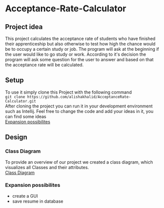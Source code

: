 # Acceptance-Rate-Calculator
## Project idea
This project calculates the acceptance rate of students who have finished their apprenticeship but also otherwise to test how high the chance would be to occupy a certain study or job. The program will ask at the beginning if the user would like to go study or work. According to it's decision the program will ask some question for the user to answer and based on that the acceptance rate will be calculated.
## Setup
To use it simply clone this Project with the following command\
`git clone https://github.com/alishakhalid/AcceptanceRate-Calculator.git`\
After cloning the project you can run it in your development environment such as Intellij. 
Feel free to change the code and add your ideas in it, you can find some ideas <br />
[Expansion possibilites](#expansion-possibilites)
## Design
### Class Diagram
To provide an overview of our project we created a class diagram, which visualizes all Classes and their attributes. <br />
[Class Diagram](https://viewer.diagrams.net/?tags=%7B%7D&highlight=0000ff&edit=_blank&layers=1&nav=1&page-id=AaBnG3Z9tdgh9yHKius-&title=FileHandlerSequenceDiagram#R%3Cmxfile%3E%3Cdiagram%20id%3D%22kgpKYQtTHZ0yAKxKKP6v%22%20name%3D%22questionForJobResume%22%3E7V1bc5s4GP01mdl9sIe7zaNzbXeyk07TbbePipFtJhhRWW7s%2FfUrQGCQZCObix3HaWeCJBCgc76rhHJl3sxXDxhEs7%2BRB4MrQ%2FNWV%2BbtlWHorjOgv%2BKadVozNLS0Yop9L60qVDz7%2F0F2ZVa79D24YHVpFUEoIH5UrhyjMIRjUqoDGKO38mkTFHilighMYekx4ornMQigcNoP3yMz9hZ24exP0J%2FOsjvrGmuZg%2BxkVrGYAQ%2B9FarMuyvzBiNE0qP56gYG8eCVx%2BV%2BS2v%2BYBiGROUCM1xe36%2BwO14%2FalH49OObAR56rJffIFiyFx6NCcLsick6Gwb68FF8uJwHj%2F4EBn5IS9cRxP4cEohpS8Cqv2zqrikoBNC6uF1PykEAooX%2FknSr0RoMx0u88H%2FDr3CRYp%2FUomXoQY%2BV8oFLCgSj1xyKuNOJHwQ3KEA4eVLzfnTr3tr5mYWWW%2B3m7s6Ir6CPVajXR%2FE%2FWi%2BOaDY8EBO4KlSxEX6AiL4qXtNTstYM7YzurPi24U7OkFmBN7lYAMbXad71BlJ6wFDdA2FDQFgAN0J%2BSJL72tdX9i0HLMJkhqYoBEER2pOBaCetlXGz7BJsAxlsImoDuy3UbAG1z08XoTxQKE2tWijNToXS%2BYhCae%2BLm6OgSyVCaTWA2uzT43c4%2BvlVf7yJJqPlzYsRBT1zUA3bjMwDNsCHINg0KMJgq%2BKkCoppqKHShCjJQRkKoESYDvwzoa85pY%2FEIwQ96uCx4gaEu03tdQFDEPjTMFakcEJiGCIw9sPpY1K6jYcfht4odjNp8SVA41dBCulY4%2FW%2FrLuk8LMkkgXsNNe2KVWqMI1foOwQAzyFRIG4h0KPYQAItQdl71qCJLv0S8z87ZTROC4s0BKPIbtoQwc6rmBdOI3J09bbuPLbbMiVdrihWv6Gh7PPUnCvzl4lDMoDb9kS%2Bdd50BtTAJYpVwA%2FIHgN4WJBJfGiAnKiHksFlP1ry2xJBchvc694ur379C08b1XB2Aqu4tkrGM6AOK6az9GaI2iLjmCicv5ZQPwXeqFh03IOL1pnw96a%2BGfx%2FLqMdbM6yRl0opOy20i1xubirHc0mSwgueIZu59mkQ656Df%2FWsIF8VF4j3awOJZufwyCESPoCyIEzeWEzCmoCRTcHZseylBJmiBFccc4GCKXd8XsnBCInG2WpMagTB%2FdUWNpl0zKXlUIwV79%2BOIDCIQiSJuuPbCYJfosVWHZ9MDwaASSKjmJMqxFIIa81rfdoVUC32iIU1bZnhqZPcu6SF%2BltuazuGS4sSsiE67mXqsR%2Bu7Cr8De79T6euCDz4NUuHEV%2BXSOYp3Og0hRVgjU313KtQKi7WxXnQc5espVFydCfqfCCR8w8ODnMFqSWj5KS4ZE8JUPBaZZd6LHuxOa1tcKPzrXY6V3kfFG47tVsihdeinWGSoANVLVmAjNgazQAHw%2Bpzm1LeptP%2FSJT5XAfzBxMBcCjIUwuplohcO4s%2FC5IaWu9Q19YDWkPzhBP244Ip%2FtUJD095Uyq2%2FIDfvIciwm6eXR4cXBVnOwbZXJ8U4d7HO0r4fIpbmPXCo62IKabc6%2BitHvOSrLvUDJR7sCFac1VCTLv75d9GUdfTlQWAPWrb48xzVgh4jm7qmfk9OXH8O53AuU4%2BtLcT72aTLxx%2FCiM%2BvozOHJJXHFOcuPqTMHLejM9pK4hgw2B8wjOgYBSQaiWBpjCAjM66alM1jpnWZ8agKr9bVsKWfdPM6QU%2BGKix%2BEjmyN76eUTx6We%2B02DSwdYVfg4jMa%2ByC4mIo6psIdnpqpkCxK%2BJi2wn1ftkKUz4utOATYFm2F7TZjK2z3xG2FLibHtqyKu9gJNTuh6%2FrJGQrjYigKbH83lsKUWYrzy8Tsh4qp%2BOXysC1UrI%2BRH9sPFevoqMi%2BXHUC9mVBWILH%2BbVEJDVG8YCNYgdi%2BvIHfTT6n95eKxz9GR%2FG46jFQ9ybgLkfrNNrci%2BMDrhp0d8zGPyGsbsltJQ7Se1c3IWuRyuuLX3KuDFEeA6CcvMbG8u43UqfM2kMIKHU6bGPKKTXUwaQHvvoIm4eU%2Fwp20rNPtXnIeteKzxa0kgwCBcT2mnWPfUAshPeEPbKdy9e%2FgLGr9PEWvS4MTdsOx9r7ngz8p6%2FiALARt0PE9cjH5UAAVJ8oAxcepR4x8Dz8u%2FkFhklKMVSVjhyDzp%2BX1r%2FNvMJfKZvFVe%2FYRBDWhDtzoWuZ1ZLnSuRutbWPOjiooft31VcPEhFD5IPI5Q9yPZwvix9KBK%2BaQ%2ByiU1W5JNconyepa%2ByFyqOrgZLexkgcfHDB80AVa8PtfbVns1lhRwukBcIcQIrQQ3ZGotjUqn6uza48knCsb5rOqyc0KyvWwLT4sbbVbGwLhQKeqhZXlZ%2FEacdwEs928llXbpZTZqajtXnlsI6dt9y85%2Fh0Cn3WZl3zFYU8UtsK%2Fo9AXnIPKB6YSCLAVkAKI%2F%2BNsHe1sBuV1S3PaSriud2BXPbI7ndYdyOGE4lgMujtzx02xq3SYO2RAlxcVtdNXYygV7Fqj1uWtGQrDQadhnSmbLlshcJukjQqUqQa1ZLkNOpBG3%2FovOZYEoN%2BSedLfvsG7eLekUlt4vCcTxPq3pnt20RgMLGF46cODUdLkvjZiQUt3pqzMcRfX4MyRKH7fvuHSwEUN1rop1dvHhsLe1A39ni7LrJ53ga2nvH0uX3aXdPQNHLBp63dT%2FKs8lGZBOyh%2Bii3evNtT6Nplhurm48yG%2Fi5p5e2sISTWTs6gAybow9cuvX0%2FqWZZfMn33Cxk%2FfriArUxTpfoiNa0hd4xZL2YqarTHuHM%2F85T5UiUCu3Z5KqkZZPUFaO8%2FEpdF5t2eLaWxsn0hxDiqNYvIZx3uE4%2F0Jv6F7PwieunexO9x10GzPEGXfMtTVE4bB8eUE7ZAt2qHOdYkQj9lDR2q%2FTjEPvoOIR%2FLgBd4NHDUXvppTtLj5Yzbp6Zs%2FCWTe%2FQ8%3D%3C%2Fdiagram%3E%3Cdiagram%20id%3D%22hEsNZRRaP0Myx-4dMQsu%22%20name%3D%22Page-2%22%3E3Vbfb5swEP5r8pgKcCHkMYF0fVimbunaai%2BVC1ewYjA1Jj%2F21%2B8cDIEkbddO1aYRKfJ9Pn%2Bc774zHpAg23yStEjnIgY%2BcKx4MyDhwHF838F%2FDWwbwK%2BBRLK4hqw9sGA%2FoQbtBq1YDKXBakgJwRUr%2BmAk8hwi1cOolGLdd3sUPO4BBU2gF4YGFhHlcOR2y2KVml24He9LYEnavNm2zExGG2cDlCmNxboDkdmABFIIVY%2ByTQBc567Jy03ytCDzL06Sf72s7u%2F8%2BfTHzbAmu3jLknYLEnL1buqNfJosZRiI%2B%2BVNKr8Xd9NpOXRr6hXllcmX2avaNgnEbRd6WGX8M3sEznK0phiMYhEr6C4inJtESkg9AZJloADHITf%2BV3tsuk6ZgkVBI825RskhlqqMo2XjEGWgKC6Rrc05LUr2sAvHQkRCVMmSreAblLXaNLoCHQ%2FlE86SHDElNHGJ72F5cq2NkHiIiErpiIJWbTtKUeUxxMYql6Ci1BiPGE8guN4aJoPYE%2F3TTkqKJXRmQiuYzRy9gnHewS8m4Th0ETeZxjhhcyDNV%2Bpqt2LDJgWBmZRbXGdYhoSMaiLToUPHG9fAei%2F4RsRpV%2BvEtDI1PZa05Hsd4cBI6Q2y8o5kdcE4XFLMsvxdgf0dHf2H%2BnDs8ev6GJEzb3RCIp71QRJpvg8vHT2dehaC5WoXgzsduOGBQIRUqUhETnlXIv9O2Z5vkmfLRuwz%2F9zqPKRXxJF7VEL7RIv7H1Y%2B%2B6h8NI6xlaoMroXu9peqeXhaPwilRLbLP35XJvqzr6uK5IhBHjfIAxfRsnEzdw2%2FV2n73ZW2xq6L2sKjopKrVjX1LiBuLhl%2F2JMSOFV45vSvOSeKY5Zeadl3z3rH6%2FeyPXb7JKWoZARmXfc6cEhl%2B9jy3vm4fV5jxpwnoI6Yd%2FJpt3hKUWjub0m1%2B%2F6qSWa%2FAA%3D%3D%3C%2Fdiagram%3E%3Cdiagram%20id%3D%22AaBnG3Z9tdgh9yHKius-%22%20name%3D%22ClassDiagram%22%3E7Z1bc6M4Fsc%2FTap6H9qFuBh4zKV7Jlud7a5Jemf3UbEVmw4GL8bdyXz6lQBhQAfbSQck95yZqRpbBmKLH9LR%2F1x05lyunn7L6Hp5k85ZfGZb86cz5%2BrMtm3LCfj%2FRMuzbLGtsmWRRfOyrdFwG%2F3FykYiW7fRnG2qtrIpT9M4j9btxlmaJGyWt9polqU%2F2oc9pPG81bCmC9b6GqLhdkZjphz2ZzTPl2Vr4DWO%2Fp1Fi6X8y8SqPllReXDVsFnSefqj0eR8OHMuszTNy1erp0sWi96T%2FXK%2FvrlNAv%2FPm2ixOt9ePd9%2Bu7p5X17s40tOqX9CxpL8bS9tl5f%2BTuNt1V%2BXaRwz3qXlT86fZT9ufkSrmCb83cVDmuS31SeEv6dxtEj46xn%2FeizjDd9Zlkf8FpxXH%2BTpmrfOllE8%2F0Sf0634EZuczh7lu4tlmkV%2F8cvSuLom%2FzjLK5rsaeuIW3Emb7Z4a8Y2%2FJgvsmdIp%2BmGPrUO%2FEQ3edUw47%2BTrjfRff0zVjRbRMlFmufpSp6VbpM5m1fvNo8sny2rN6ITeF%2BlWdE9DjkX%2FxZfPEsfWeOTK%2BvywwdbnBHFcaP94%2FlVeOXx9uoW8D5jTx1mD9xwUlPIn1%2BWrliePfPzqqv4QXWd6tF9H9pe2fBj9yDYTkX3svkQyKeeVg%2Ffor74DjD%2BomLsBbxNFd7eF89%2Bwdx5ltHnT5G4Ree8dffWnsYCkhrN6UK8ffcPBVLeg7lyD5K0pLbR%2FVWTBDdmD3kvtps1nUXJ4lNxzJW7a%2Fmj6jDRlPJzH%2BJidFhG8zlLCnhymtOSL0HMOo2SvOhQ74L%2Fx%2Fv90pp4Zx7%2F4pf8Pdm95%2F%2BJwzMOWMJ%2FC40KChiH9wcTvfMaLl9PmQ1TJieE6XFMyePeHCkfRIo%2F79sVK0H6o3yNsGiHxbM1w%2BKAsERi3ko2y2hdAnObZ%2FyWITD6gfEDzcC4CjAKFnFU3O4SC2ljklcxseJ3N2Y7CO4EI1fviQKKo4LiAFDE9J7FX9JNlEepuH5WHtuB5YR4IJZ7HBBDGTAewMNFMYTwPuZ39y9WWSkbbp4cZcbgMGMAVkT3xBQoXH2Yb2dUPLc0%2FpSWr3BRdvqLstBvL8qmRy%2FKQmsg9kLQKEqotJ%2FRHBpvnArMXmxJVQ9XWydAi%2FbVFlGtJUHLAxOCsGBlnm7FTUBWtLOifaFFYGmQfqdRLHr%2FltG8okb0IyKjHZmj12LDMaOuzt8XnptvohMEKjfFS4RFPywSDH2wEBCWWK6t0NQ1CxhPu62rOkcVMFD7G5GI4Eh7dijtj7ieAgCbL5iUXXg3LtOFEGw%2B7FovZtvse92Bu%2B4k3e7cnf0pLW69OOIby%2FPnSnGh2zwVmku%2BknoMe4ry%2F4jTJ7ZXvf1vdTXx%2Buqp%2BeZZvkl4X5RnTR1HNojzyMQirmzYnVy8a539hWUR71IhK71MdrFCz%2BPUicvMz0VwB2%2B%2B5yPwY9n0MRI3pLhk2dGid1%2BGUHXcJt1mM7bvuAqSnGYLtpdJB4YyYzGfN763v97bI7dHF%2BxZaKMmeGqaIHGnlSErRUFPtayD0FVHuuECNQgsCq6i5HzBcBk26rRIXiwKgrAMZijZqii43bCsHJ%2F2xPMoIxnG9RiEFaAejowV5GtF%2B1sfEYBGCBIx1JxkqxKhcL5f2mfn%2FKGzZhmjOesMKh%2FT7Csfi%2B5SYVt%2B3ubvilnLEkHD%2FOncKdAW5R3GW3%2FL6Lz6SGoBlhjMrpP1Nr99FAaq%2BiF%2Fw5IF7xP1oz8ZfUzYZlN%2BdJ%2BmMaOJ6C%2B6ubi5rUIEvqf8d%2BOYp5%2FwQPtUqkYzlvEldD7%2FWs%2Bpd6mYRt8p82dBXKcVETMLMSjUZFzGiGeajLFTJCxSNwhF4r01cd3p6JLEPKKrNJnfLaOkJUyQEYQJ%2B1hhwrV1ChO2KkzwTmK%2F04QbUarHBUWJkxMlrLYm4QSq9eeGITBukcEmR1iTKNcA5wVwnPwZunHGjax8sToBYzNYyD%2B6ccwiAhAWQCKGWkY6UEx%2FZWP%2FM72XJraYzt7V7%2FnH3%2BTrf3RGm3pVh8ONdrimapjByMNNX4YAp6uzNKsYU5dxDFzCIW8G8gYoBiPzpqa01by1MKvpyhAqw6GCNIKRqVKXdyVV%2FJazzWW6Ej%2Fx4vkTt5u6YJFS6uy02l3e4rTQSPNlUeLBtq4%2Ff3iasTWY5oIMamDQOXa9NxiDfVpoxmhDDD00sJXKJ4JmLGhTNdhhZNBgv1IJ2u80m1%2BmvLOQtl%2BCtlD7AkFVsa4%2FK2ygYHpqgqnvV0ZbTRqQUiPbmqT5wVBKhwtn6%2FG30ZzmlWj67%2FIdpkmMMz6Vj%2F%2BLMjwhaIYreAGnSWCGp5G4QCmeo%2BJSp2lgDpb5tEBJnuPSMgVCRZOI%2F9RNlD%2BXuHzdvUdm9DMDZnmOPMTAft%2BczZaJuKGyoE6Bz123FSEyACIo%2B3NkiFQ1aSLAKEI6y9zPMroTcdGPC5T7OfJEBVcKFAGWO59wgU3DRYzo6EcHShIdGR24KsG39L4GBlExABXb0m4Oe6qbTY4y3aiAAp1DuZ%2BIkQaMHN0GsmuDFM2aZjFawwYRAwQpjUwMFDTSIQNjIsdEAogjApEYzFXQFxSZbZN3rRwi9G0aC1GoeyYi077oxxXvuhuWbN9hPppZ0Di27smITPviL%2Bo4WCTHRHJc%2FSpNX5giXa%2FjqGTnLr3Nt%2FNnxMc0fGS8hEZ8VMdCXVCgRdCfafaIAJkG0LEBNsMB5KvuzHL84TdztqVxzs5nwkKmyYz9QfO%2B6EEsg2wMVK6t34aG456LUel%2FW95lfEj6mHYFQhyeTCPJ025Y%2B2osVzk8NTCq3VcIkGkA%2Bdrta2miQUPROuO991X1VCBHhnHkWdoNbb9PFiogKgIEN8iNadzY%2Bu1rWJUuxp%2By3JtIbRXGEJ0toeEHNWrToAJK244NFZwx3Z7U0CwylqBAv129pxBlQVARSojkGEbO1NJvUMOCdYOcqpQomkPG0SMLSWmkZ48yVNAjq80yxMc4fDzt1nQAq9UNw0em3kQIkHkABdot5wDWE3cAieSbKtIQ%2BTGMH5%2Fot5v3%2BFsLfpAdQ9lxtFvOMq8DZid94FYPBgoZSs9Uu%2BXshgoJppQ8d%2Fmo2Ch5bk3CYPyK53o2YZP76R2sdU6sntor4xQ7d1X3xfUdnC6KdXtOrW6PU11G7r1mS2fVoW0mZRbH2%2BMGl9Tgs9wio6uVmGpostjShdxGHcudjzfXlWPBntye4%2BAZLrUHsrE7YGBqz4hEQCV6xty11lMX7VAGMk5cpzZx1aXG5cxFIN8qOPjIjNG3h01dpVW575ueTSALFnHjxzEHLK%2BHK1OmMA%2BuvfEjzR6%2FxFSsKNDoMYqYY6e44YhRHWNYtNBYXKAydOPiApfd4LPUv%2BgKhxfTeAFL0I0LTG9Jn89ZxH8bLVcryI1Z3EBV58blBrewNgwJqLLcqKvxvlz3KOG9zO%2FvX4yviKroC7mzNXqyTMEH2Kti3BEFKKBb8rNg%2BfXdDh2ExhxogC0nRp6G4LiLAprLmGWPyI2B3NQb6Wrjhsg6YSa6zaf2WcNtTiYWcc%2F%2BHm7zaXXgQbd54MCAjeM1J4G5QRe%2BFTTpsd6SnCM3ku8HzBh%2B%2BuJ6xuFHfs2246pHx0P31am5rzwZUyjdV8DSLJAV7ZrTXb0z4dsTB3uvVvTpKl1FsyhmV9GmKOZSmkrCfEBLaQRLafpijxVIznCrMtVjta03qCy8nb3OTzmeoQvUIKAAh9bIQEGJ7ygc6iMC8FmBRAw2NcEVNKRCWBZDqIeTj2kmktiLnb%2Fjz9v8XTFTWfPuLFbs1Cyrj1mU9xtdsN8yOq8%2Bks6MoiL9dbLe5lXUq%2FKhzFsFPpJJieVH9T7j1pJuLm5uUXUwC3SgEPXIQ1%2BfQk7njV2f71Ixj75rTKDQrgkIl1lwQRvbj0sXCXxjRYnA81qixMSyao3r7yFM%2BGMJE8WphTneOKB66HZX%2FpKW86Z8CFxZJV8uWR3iNIk8fAapNrXvPcGy%2FX0n8Bflt949AfXP%2F5mHIjD0oSDtB8I78Dj8%2BuSXSbyjk18XLjmafOUMr3JdDkoyUDsV3n4W9cJT0wsDWberRjA8MlGr9tq%2Fva0KBxIWmx%2FvxB5Y%2B6m4RN1nVPvU32ufag99ByrS10BhbKqBxGgPfQdK0NfEXG2zYjF8nfyX0WyDTguTyNEeBQ9UBxfkJNvVPcs%2BP9zOlmkaX9Fn5MYobvRHw4MFVNE5oRGJYwPdh%2FJO9NRpbkY1F%2BZuodliaLOZDOmej4inDiNmqFDWJJg6bSXq71Okxz9emtJapAcojvr54SGaMSzU82sIQJ4MY68r9ch6lNoq9QDlnIUJnTa4wwX7yPOcb7jEAxbBROtZHxG6C%2FQAZZkxyPkXmbOIY3eK9EylxNvETRbtauJW74%2F69sDBwk8RxoVzlo4RKujx6u6ZsyBkBpuzAjUmq5AK0SNhHizQdDYuLLBR3IouxW1vzYIGckaMCw1cwWnTmI%2FAZTzCMj4soAdiXFrUaPiCFhmEjnOSYcRADopRiQlhN3mZg3AVreN0RUts6gQF5EY%2FN1C5nnFHGjggR440fVVN5diD0V0m0ST3ENE3CsEr7x%2F1tm2I0%2BngZFu6jebQBnEqy572sYQJxyay5Gg3qeESl3JoQpPaNGKmuk1qcEcudGRpRALI3QWRGMqTFcI7qxepu7ixsbHYhLrnnrAvfJBzg1saGwuOY2ufguABpwgu3YWelhZvs6YuGsUnwZerW%2F0JVZ0Zowl%2FjciMetar85NleOHBdFKpJb89brCbvXCC9UpDJY84cI05cIWGbwIYwt5U9rRmYr%2BKGWtlBKIf3hhytKeThnDwxnZD%2BZ94wPAwE6HRnklKLFiIxvgwA2nRnz8a9vhUxeDyiX1nMSYcGwWM9m2UiAXteoJSs0YmdO%2BjVCUb7k05LqyV1lZKsPjTWkLhkGMCXtr3WSJy22xTkpFfkzlcpy%2BLpJPWZinEfVX68rDJyD%2BROVyd2ilC57r%2BJJiGu3%2FOWoqP45OJbbmW%2FMduX79MeK4uucNJ%2FSukU5isdubLK5U51sqVXlqFT%2FlDjuXt%2F2Zut2pf%2B4SBqklaqip%2Fm874mIza6a%2BinXa4qud5faX46mUNrkENmN%2BrMcBchZRYcApBtPnwxEkofvMcA8KNA0e7QEosyElTepw35%2FwG3KW%2F04QvHy8zvg6ZRZsVUmQcRQYoppCHpqLojtFVua84DkEGwqNfQCUW5KWp6BF9GM1ZhuyYyI4BWirWnzENCu1iamDYPr8%2FVSav4rItTBWrfngPiOKjxi4QZz%2BjYR1RUI%2BQYdSuwGtvHRIGnbV2j6D1UhnKl7jW82FVSbhPhvJlhaPXn%2BDae0%2Fo%2FvTuCQMJXUT1QdwKmFimPE4ocp2ayDV1SZspYh9p9wWDzd1y%2B6yuaJGWpt71Z7TyRpnQ%2B0ZwY9Qtoi4v0cjTyoTuKoOEqGvGymGeTrJtgqHDZnACpXWOO3a4pm4GZ0389gaJZ6%2FbDc7gYtuEVKvzg9W2g7dYQ7x4HzjbbVvm7%2F2qbHyfZR5Ow70nDGWZqyLHHZstEzEg8RsfswVWVz19E71eSNZ0hba6J5wjdzZoOaKdwSZaWw1WFEZ63uHv0P5wKq%2BY4zPuRB2%2B1MgHSRtuorZV%2BWFX%2FqWkqqeQNAKjARhgBTA2MLB88C29L92NtFxuYbCMWeAA3uqxwcEdvwxjAnJCg1AMZ%2BYc3vOra8LUJTzQ2Dk13Ij2yUsWgzBQlnAtu6VLTCxSH%2FGL7w5G5ILLTMHCcztVHnz7gCcx6OoV7RMG0itsNRr1a8J7JeNz1rPCPSoVp6ZUuEQRKoAQxKmvDqhDChVwuZGtBC%2FqrSHaZBMn6lEnavvlpUcgrAZcK8C1R1CVMBMYyC85MjBwyZEo2WwzmswYChKmMQOFz4%2FMDAaxGsYEGBUPQTGYOeOofpeuIPG1Ydr0ahFo3BjLGKBCjDzwyJhaA1WIMPDbKoTIQx9bhWiHVu%2B0iFECq53qyMNblfs9ctc4W5XXX7QxVP2bDxFzmvO%2BxdX%2Bqa%2F2w244OpGVGw6u9uUINwBzqsSEJtOw05nz8jDhcS0mVQAqLabv5WDEykXXdbLe5tJcwnWYOQBBm8aMaw45cFBxkYoqIbooE1AlQJiPahBBULTxyARBmQodgoo9g1ujEJYsNochaNeZcRlyfWMXZb96wLrR3t9QWtO1M7dKXe2NVj9wwkDeX7mdsXn8tgUF75X8HqkP9GM%2BOMXTIzGuUvW1CQeBYUEwJ3vHwzcZkNTwEd%2BbTJ2p44e2S0LXaUefkNCfeJZl%2BVM7dELXc9qXf6P8%2FN1SX45i7nR%2Fko5yhnTi9kbJ%2BNN9xw80TMp9V0yHv1VrojI1m0UmrLd4QOoxmkws4jbH6ffWxPVfpfz%2B5EN3cPR0e%2FZ7%2BsmHjtikG%2BUl96Y8UIFVvZRFOk9Cd7OfN3pIle9sW%2FsfOWL5e08Y6pk7mTLIIzxzQ09KPWWCfnZOCjuDNZ%2BFiBiyp4Hn8anB9wYh3J92Qt6CajbsrfrSPcGprPG%2BEzzH%2BrkTZDXa3mmu23Pt44d65FRdHh%2B54XyGw8xJvt9eSdr2MPOI58B%2F55WI8rdZmubNwzO6Xt6kc7Ery4f%2FAw%3D%3D%3C%2Fdiagram%3E%3C%2Fmxfile%3E)
### Expansion possibilites
* create a GUI
* save resume in database
